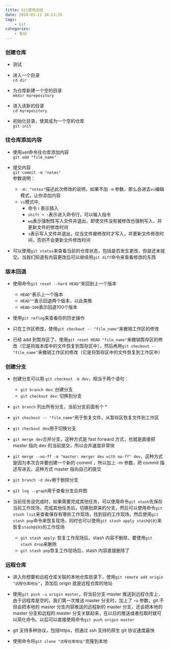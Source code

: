 ```yaml
---
title: Git使用总结
date: 2018-03-11 18:23:39
tags:
	- Git
categories:
	- 笔记
---
```


### 创建仓库
* 测试

* 进入一个目录    
    `cd dir`
    
* 为仓库新建一个空的目录  
    `mkdir myrepository`

* 进入该新的目录   
    `cd myrepository` 

* 初始化目录，使其成为一个空的仓库  
    `git init`

### 往仓库添加内容
* 使用`add`命令往仓库添加内容    
    `git add "file_name"`

* 提交内容  
    `git commit -m "notes"`   
    参数说明：   
    * `-m: "notes"`描述此次修改的说明，如果不加 `-m` 参数，那么会进去`vi`编辑模式，让你添加内容    
    * `vi`模式中, 
        * 命令 i 表示插入  
        * `shift + :`表示进入命令行，可以输入指令  
        * `wq`表示强制性写入文件并退出，即使文件没有被修改也强制写入，并更新文件的修改时间
        * `x`表示写入文件并退出，仅当文件被修改时才写入，并更新文件修改时间，否则不会更新文件修改时间 

* 可以使用`git status`来查看当前的仓库状态，包括是否发生更改，但是还未提交。当我们知道有内容更改后可以继续用`git diff`命令来查看修改的东西

### 版本回退
* 使用命令`git reset --hard HEAD^`来回到上一个版本
    * `HEAD^`表示上一个版本
    * `HEAD^^`表示回退两个版本，以此类推
    * `HEAD~100`表示回退100个版本

* 使用`git reflog`来查看你的历史操作

* 只在工作区修改，使用`git checkout -- "file_name"`来撤销工作区的修改

* 已经 add 到暂存区了，使用`git reset HEAD "file_name"`来撤销暂存区的修改（它是将版本库中的文件恢复到暂存区中），然后再用`git checkout -- "file_name"`来撤销工作区的修改（它是将暂存区中的文件恢复到工作区中）

### 创建分支
* 创建分支可以用 `git checkout -b dev`，相当于两个语句：    
    * `git branch dev`: 创建分支  
    * `git checkout dev`: 切换到分支 

* `git branch` 列出所有分支，当前分支前面有个 *

* `git checkout -- "file_name"`用于恢复文件，从暂存区恢复文件到工作区
  
* `git checkout dev`用于切换分支

* `git merge dev`合并分支，这种方式是 fast forward 方式，也就是直接把 master 指向 dev 的当前提交，所以合并速度非常快

* `git merge --no-ff -m "master: merger dev with no-ff" dev`，这种方式是因为本次合并要创建一个新的 commit ，所以加上 -m 参数，把 commit 描述写进去，这种方式 master 指向自己的提交

* `git branch -d dev`用于删除分支

* `git log --graph`用于查看分支合并图

* 当前任务没完成时，如果需要完成其他任务，可以使用命令`git stash`先保存当前工作现场，完成其他任务后，切换到原来的分支，然后可以使用命令`git stash list`来查看保存有哪些工作现场，找到目的工作现场，然后使用`git stash pop`命令来恢复现场，同时也可以使用`git stash apply stash@{0}`来恢复`stash@{0}`的工作现场
    * `git stash apply`: 恢复工作现场后，stash 内容不删除，要使用`git stash drop`来删除
    * `git stash pop`恢复工作现场后，stash 内容直接删除了

### 远程仓库
* 进入你想要和远程仓库关联的本地仓库目录下，使用`git remote add origin "远程仓库地址"`，添加后 origin 就是远程仓库的地址

* 使用`git push -u origin master`，将当前分支 master 推送到远程仓库上，由于远程库是空的，我们第一次推送 master 分支时，加上了 -u 参数，git 不但会把本地的 master 分支内容推送的远程新的 master 分支，还会把本地的 master 分支和远程的 master 分支关联起来，在以后的推送或者拉取时就可以简化命令。以后可以直接使用命令`git push origin master`

* git 支持多种协议，包括https，但通过 ssh 支持的原生 git 协议速度最快

* 使用命令将`git clone "远程仓库地址"`克隆到本地
